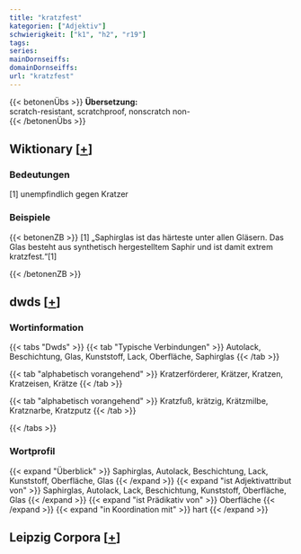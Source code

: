 ```yaml
---
title: "kratzfest"
kategorien: ["Adjektiv"]
schwierigkeit: ["k1", "h2", "r19"]
tags:
series:
mainDornseiffs:
domainDornseiffs:
url: "kratzfest"
---
```


{{< betonenÜbs >}}
**Übersetzung:**  
scratch-resistant, scratchproof, nonscratch non-  
{{< /betonenÜbs >}}

## Wiktionary [[+](https://de.wiktionary.org/wiki/kratzfest)]

### Bedeutungen
[1] unempfindlich gegen Kratzer  

### Beispiele
{{< betonenZB >}}
[1] „Saphirglas ist das härteste unter allen Gläsern. Das Glas besteht aus synthetisch hergestelltem Saphir und ist damit extrem kratzfest.“[1]  

{{< /betonenZB >}}


## dwds [[+](https://www.dwds.de/wb/kratzfest)]

### Wortinformation
{{< tabs "Dwds" >}}
{{< tab "Typische Verbindungen" >}}
Autolack, Beschichtung, Glas, Kunststoff, Lack, Oberfläche, Saphirglas
{{< /tab >}}

{{< tab "alphabetisch vorangehend" >}}
Kratzerförderer, Krätzer, Kratzen, Kratzeisen, Krätze
{{< /tab >}}

{{< tab "alphabetisch vorangehend" >}}
Kratzfuß, krätzig, Krätzmilbe, Kratznarbe, Kratzputz
{{< /tab >}}

{{< /tabs >}}

### Wortprofil
{{< expand "Überblick" >}} Saphirglas, Autolack, Beschichtung, Lack, Kunststoff, Oberfläche, Glas {{< /expand >}}
{{< expand "ist Adjektivattribut von" >}} Saphirglas, Autolack, Lack, Beschichtung, Kunststoff, Oberfläche, Glas {{< /expand >}}
{{< expand "ist Prädikativ von" >}} Oberfläche {{< /expand >}}
{{< expand "in Koordination mit" >}} hart {{< /expand >}}

## Leipzig Corpora [[+](https://corpora.uni-leipzig.de/en/res?word=kratzfest&corpusId=deu_newscrawl-public_2018)]

